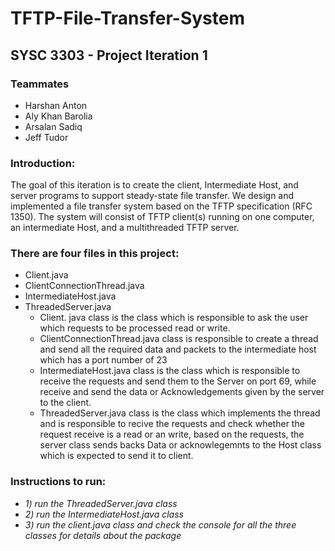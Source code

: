# TFTP-File-Transfer-System
## SYSC 3303 - Project Iteration 1

### Teammates 
 * Harshan Anton
 * Aly Khan Barolia
 * Arsalan Sadiq
 * Jeff Tudor

### Introduction:
The goal of this iteration is to create the client, Intermediate Host, and server programs to support steady-state file transfer. We design and implemented a file transfer system based on the TFTP specification (RFC 1350). The system will consist of TFTP client(s) running on one computer, an intermediate Host, and a multithreaded TFTP server. 



### There are four files in this project:
 * Client.java
 * ClientConnectionThread.java
 * IntermediateHost.java
 * ThreadedServer.java
    * Client. java class is the class which is responsible to ask the user which requests to be processed read or write.
    * ClientConnectionThread.java class is responsible to create a thread and send all the required data and packets to the intermediate host which has a port number of 23
    * IntermediateHost.java class is the class which is responsible to receive the requests and send them to the Server on port 69, while receive and send the data or Acknowledgements given by the server to the client.
    * ThreadedServer.java class is the class which implements the thread and is responsible to recive the requests and check whether the request receive is a read or an write, based on the requests, the server class sends backs Data or acknowlegemnts to the Host class which is expected to send it to client. 

### Instructions to run:

 * *1) run the ThreadedServer.java class*
 * *2) run the IntermediateHost.java class*
 * *3) run the client.java class and check the console for all the three classes for details about the package*
